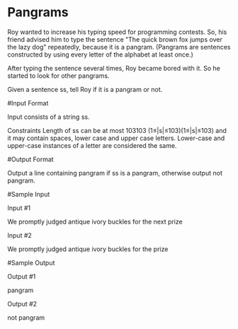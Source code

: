 # Pangrams

Roy wanted to increase his typing speed for programming contests. So, his friend advised him to type the sentence "The quick brown fox jumps over the lazy dog" repeatedly, because it is a pangram. (Pangrams are sentences constructed by using every letter of the alphabet at least once.)

After typing the sentence several times, Roy became bored with it. So he started to look for other pangrams.

Given a sentence ss, tell Roy if it is a pangram or not.

#Input Format

Input consists of a string ss.

Constraints 
Length of ss can be at most 103103 (1≤|s|≤103)(1≤|s|≤103) and it may contain spaces, lower case and upper case letters. Lower-case and upper-case instances of a letter are considered the same.

#Output Format

Output a line containing pangram if ss is a pangram, otherwise output not pangram.

#Sample Input

Input #1

We promptly judged antique ivory buckles for the next prize    

Input #2

We promptly judged antique ivory buckles for the prize    

#Sample Output

Output #1

pangram

Output #2

not pangram
